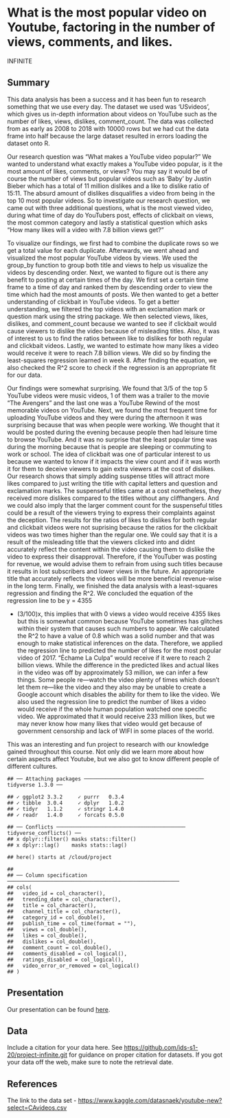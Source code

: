 What is the most popular video on Youtube, factoring in the number of
views, comments, and likes.
================
INFINITE

## Summary

This data analysis has been a success and it has been fun to research
something that we use every day. The dataset we used was ‘USvideos’,
which gives us in-depth information about videos on YouTube such as the
number of likes, views, dislikes, comment\_count. The data was collected
from as early as 2008 to 2018 with 10000 rows but we had cut the data
frame into half because the large dataset resulted in errors loading the
dataset onto R.

Our research question was “What makes a YouTube video popular?” We
wanted to understand what exactly makes a YouTube video popular, is it
the most amount of likes, comments, or views? You may say it would be of
course the number of views but popular videos such as ‘Baby’ by Justin
Bieber which has a total of 11 million dislikes and a like to dislike
ratio of 15:11. The absurd amount of dislikes disqualifies a video from
being in the top 10 most popular videos. So to investigate our research
question, we came out with three additional questions, what is the most
viewed video, during what time of day do YouTubers post, effects of
clickbait on views, the most common category and lastly a statistical
question which asks “How many likes will a video with 7.8 billion views
get?”

To visualize our findings, we first had to combine the duplicate rows so
we get a total value for each duplicate. Afterwards, we went ahead and
visualized the most popular YouTube videos by views. We used the
group\_by function to group both title and views to help us visualize
the videos by descending order. Next, we wanted to figure out is there
any benefit to posting at certain times of the day. We first set a
certain time frame to a time of day and ranked them by descending order
to view the time which had the most amounts of posts. We then wanted to
get a better understanding of clickbait in YouTube videos. To get a
better understanding, we filtered the top videos with an exclamation
mark or question mark using the string package. We then selected views,
likes, dislikes, and comment\_count because we wanted to see if
clickbait would cause viewers to dislike the video because of misleading
titles. Also, it was of interest to us to find the ratios between like
to dislikes for both regular and clickbait videos. Lastly, we wanted to
estimate how many likes a video would receive it were to reach 7.8
billion views. We did so by finding the least-squares regression learned
in week 8. After finding the equation, we also checked the R^2 score to
check if the regression is an appropriate fit for our data.

Our findings were somewhat surprising. We found that 3/5 of the top 5
YouTube videos were music videos, 1 of them was a trailer to the movie
“The Avengers” and the last one was a YouTube Rewind of the most
memorable videos on YouTube. Next, we found the most frequent time for
uploading YouTube videos and they were during the afternoon it was
surprising because that was when people were working. We thought that it
would be posted during the evening because people then had leisure time
to browse YouTube. And it was no surprise that the least popular time
was during the morning because that is people are sleeping or commuting
to work or school. The idea of clickbait was one of particular interest
to us because we wanted to know if it impacts the view count and if it
was worth it for them to deceive viewers to gain extra viewers at the
cost of dislikes. Our research shows that simply adding suspense titles
will attract more likes compared to just writing the title with capital
letters and question and exclamation marks. The suspenseful titles came
at a cost nonetheless, they received more dislikes compared to the
titles without any cliffhangers. And we could also imply that the larger
comment count for the suspenseful titles could be a result of the
viewers trying to express their complaints against the deception. The
results for the ratios of likes to dislikes for both regular and
clickbait videos were not suprising because the ratios for the clickbait
videos was two times higher than the regular one. We could say that it
is a result of the misleading title that the viewers clicked into and
didnt accurately reflect the content within the video causing them to
dislike the video to express their disapproval. Therefore, if the
YouTuber was posting for revenue, we would advise them to refrain from
using such titles because it results in lost subscribers and lower views
in the future. An appropriate title that accurately reflects the videos
will be more beneficial revenue-wise in the long term. Finally, we
finished the data analysis with a least-squares regression and finding
the R^2. We concluded the equation of the regression line to be y = 4355
+ (3/100)x, this implies that with 0 views a video would receive 4355
likes but this is somewhat common because YouTube sometimes has glitches
within their system that causes such numbers to appear. We calculated
the R^2 to have a value of 0.8 which was a solid number and that was
enough to make statistical inferences on the data. Therefore, we applied
the regression line to predicted the number of likes for the most
popular video of 2017. “Échame La Culpa” would receive if it were to
reach 2 billion views. While the difference in the predicted likes and
actual likes in the video was off by approximately 53 million, we can
infer a few things. Some people re—watch the video plenty of times which
doesn’t let them re—like the video and they also may be unable to create
a Google account which disables the ability for them to like the video.
We also used the regression line to predict the number of likes a video
would receive if the whole human population watched one specific video.
We approximated that it would receive 233 million likes, but we may
never know how many likes that video would get because of government
censorship and lack of WIFI in some places of the world.

This was an interesting and fun project to research with our knowledge
gained throughout this course. Not only did we learn more about how
certain aspects affect Youtube, but we also got to know different people
of different cultures.

    ## ── Attaching packages ─────────────────────────────────────── tidyverse 1.3.0 ──

    ## ✓ ggplot2 3.3.2     ✓ purrr   0.3.4
    ## ✓ tibble  3.0.4     ✓ dplyr   1.0.2
    ## ✓ tidyr   1.1.2     ✓ stringr 1.4.0
    ## ✓ readr   1.4.0     ✓ forcats 0.5.0

    ## ── Conflicts ────────────────────────────────────────── tidyverse_conflicts() ──
    ## x dplyr::filter() masks stats::filter()
    ## x dplyr::lag()    masks stats::lag()

    ## here() starts at /cloud/project

    ## 
    ## ── Column specification ────────────────────────────────────────────────────────
    ## cols(
    ##   video_id = col_character(),
    ##   trending_date = col_character(),
    ##   title = col_character(),
    ##   channel_title = col_character(),
    ##   category_id = col_double(),
    ##   publish_time = col_time(format = ""),
    ##   views = col_double(),
    ##   likes = col_double(),
    ##   dislikes = col_double(),
    ##   comment_count = col_double(),
    ##   comments_disabled = col_logical(),
    ##   ratings_disabled = col_logical(),
    ##   video_error_or_removed = col_logical()
    ## )

## Presentation

Our presentation can be found [here](presentation/presentation.html).

## Data

Include a citation for your data here. See
<https://github.com/ids-s1-20/project-infinite.git> for guidance on
proper citation for datasets. If you got your data off the web, make
sure to note the retrieval date.

## References

The link to the data set -
<https://www.kaggle.com/datasnaek/youtube-new?select=CAvideos.csv>
